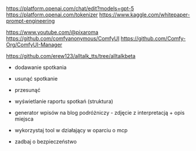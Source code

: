 https://platform.openai.com/chat/edit?models=gpt-5
https://platform.openai.com/tokenizer
https://www.kaggle.com/whitepaper-prompt-engineering

https://www.youtube.com/@pixaroma
https://github.com/comfyanonymous/ComfyUI
https://github.com/Comfy-Org/ComfyUI-Manager

https://github.com/erew123/alltalk_tts/tree/alltalkbeta


- dodawanie spotkania
- usunąć spotkanie
- przesunąć
- wyświetlanie raportu spotkań (struktura)

- generator wpisów na blog podróżniczy - zdjęcie z interpretacją + opis miejsca
- wykorzystaj tool w działający w oparciu o mcp
- zadbaj o bezpieczeństwo 